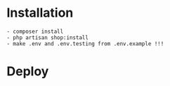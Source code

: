 # Installation

    - composer install
    - php artisan shop:install
    - make .env and .env.testing from .env.example !!! 

# Deploy
